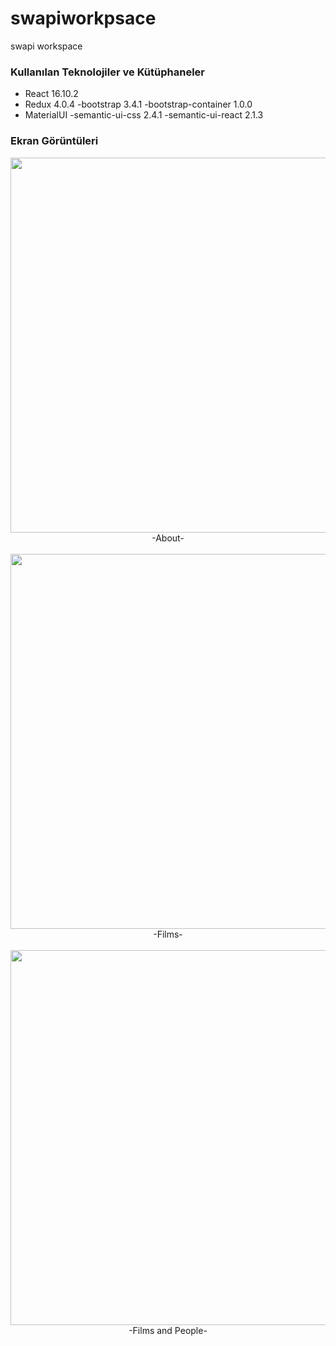 # swapiworkpsace
swapi workspace

### Kullanılan Teknolojiler ve Kütüphaneler

- React 16.10.2
- Redux 4.0.4
-bootstrap  3.4.1
-bootstrap-container 1.0.0
- MaterialUI
-semantic-ui-css 2.4.1
-semantic-ui-react 2.1.3

### Ekran Görüntüleri

<div align="center">
  <img width="600" src="Screen Shot1.png"><br />
  <span>-About-</span><br /><br />
</div>

<div align="center">
  <img width="600" src="/Screen Shot2.png"><br />
  <span>-Films-</span><br /><br />
</div>
<div align="center">
  <img width="600" src="/Screen Shot3.png"><br />
  <span>-Films and People-</span><br /><br />
</div>
